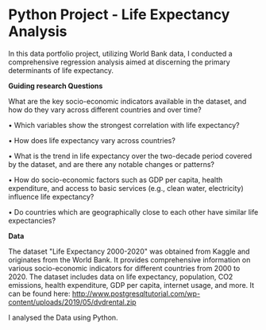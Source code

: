 
# Python Project - Life Expectancy Analysis
In this data portfolio project, utilizing World Bank data, I conducted a comprehensive regression analysis aimed at discerning the primary determinants of life expectancy.

**Guiding research Questions**

 What are the key socio-economic indicators available in the dataset, and how do they vary across different countries and over time?
 
•   Which variables show the strongest correlation with life expectancy?

•   How does life expectancy vary across countries?

•   What is the trend in life expectancy over the two-decade period covered by the dataset, and are there any notable changes or patterns?

•   How do socio-economic factors such as GDP per capita, health expenditure, and access to basic services (e.g., clean water, electricity) influence life expectancy? 

•   Do countries which are geographically close to each other have similar life expectancies?  

**Data**

The dataset "Life Expectancy 2000-2020" was obtained from Kaggle and originates from the World Bank. It provides comprehensive information on various socio-economic indicators for different countries from 2000 to 2020. The dataset includes data on life expectancy, population, CO2 emissions, health expenditure, GDP per capita, internet usage, and more. 
It can be found here: [http://www.postgresqltutorial.com/wp-content/uploads/2019/05/dvdrental.zip ](https://www.kaggle.com/datasets/raminrzayev/life-expectancy-2000-2020)

I analysed the Data using Python. 
 




